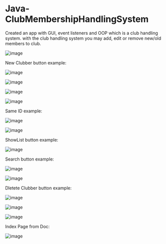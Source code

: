 # Java-ClubMembershipHandlingSystem
Created an app with GUI, event listeners and OOP which is a club handling system. with the club handling system you may add, edit or remove new/old members to club.

![image](https://user-images.githubusercontent.com/92099051/158693937-233653ba-9791-4bd6-944e-8af1502d9775.png)

New Clubber button example:

![image](https://user-images.githubusercontent.com/92099051/158693972-c0946603-b513-4463-87d6-9630c172762f.png)

![image](https://user-images.githubusercontent.com/92099051/158693978-6e782cb1-2bdd-4a45-9592-be0bbe67c086.png)

![image](https://user-images.githubusercontent.com/92099051/158693986-43332e95-496b-47ff-aa12-6229c5a76f82.png)

![image](https://user-images.githubusercontent.com/92099051/158693995-e35b8bf5-8e47-4625-bf10-7cef4907cc23.png)

Same ID example:

![image](https://user-images.githubusercontent.com/92099051/158694008-bb9e4cc1-12e2-47f4-955d-79d72cef0b6e.png)

![image](https://user-images.githubusercontent.com/92099051/158694013-1d7efb29-c424-402b-8704-d1437996738a.png)

ShowList button example:

![image](https://user-images.githubusercontent.com/92099051/158694036-437d5673-3da9-4273-ba3d-26f20f20c4e7.png)

Search button example:

![image](https://user-images.githubusercontent.com/92099051/158694064-d07b10d3-a250-4972-af33-8909850f0ee2.png)

![image](https://user-images.githubusercontent.com/92099051/158694101-0e0fb0b1-7b64-44de-b76f-32a31ca75541.png)

Dletete Clubber button example:

![image](https://user-images.githubusercontent.com/92099051/158694122-334e6e8d-cf89-4b58-8612-501b5d3598e3.png)

![image](https://user-images.githubusercontent.com/92099051/158694125-dee76494-2b0f-4373-82a3-17fdb0c7b03d.png)

![image](https://user-images.githubusercontent.com/92099051/158694130-6ffc2eff-c1ae-45ca-9399-816aff702e23.png)

Index Page from Doc:

![image](https://user-images.githubusercontent.com/92099051/158695550-af166c56-c6e8-4320-ac81-37fd989f266e.png)
